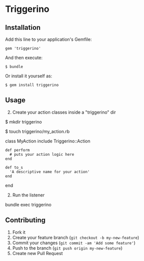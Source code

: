 # Triggerino

## Installation

Add this line to your application's Gemfile:

    gem 'triggerino'

And then execute:

    $ bundle

Or install it yourself as:

    $ gem install triggerino

## Usage

2. Create your action classes inside a "triggerino" dir

  $ mkdir triggerino

  $ touch triggerino/my_action.rb

  class MyAction
    include Triggerino::Action

    def perform
      # puts your action logic here
    end

    def to_s
      'A descriptive name for your action'
    end
  end

2. Run the listener

  bundle exec triggerino

## Contributing

1. Fork it
2. Create your feature branch (`git checkout -b my-new-feature`)
3. Commit your changes (`git commit -am 'Add some feature'`)
4. Push to the branch (`git push origin my-new-feature`)
5. Create new Pull Request
